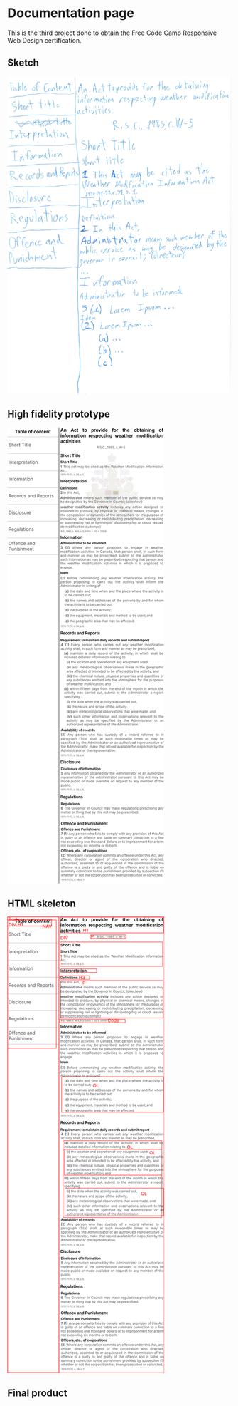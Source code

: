 # Documentation page

This is the third project done to obtain the Free Code Camp Responsive Web Design certification.

## Sketch

<img src="Sketch_documentation.png" />

## High fidelity prototype

<img src="High-fidelity-prototype_documentation.png" />

## HTML skeleton

<img src="HTML_Skeleton.png" />

## Final product

